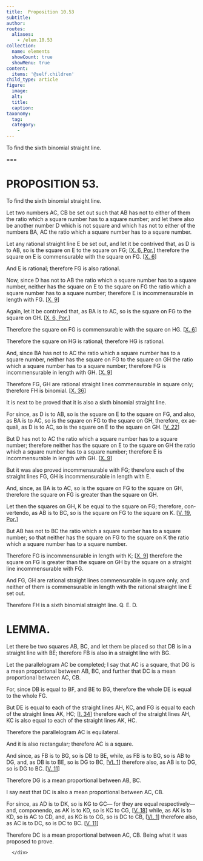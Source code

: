 ```yaml
---
title:  Proposition 10.53
subtitle: 
author:
routes:
  aliases:
    - /elem.10.53
collection:
  name: elements
  showCount: true
  showMenu: true
content:
  items: '@self.children'
child_type: article
figure:
  image:
  alt:
  title:
  caption:
taxonomy:
  tag:
  category:
    - 
---
```


<p>
       <hi rend="ital">To find the sixth binomial straight line.</hi>
      </p>

===

<h1>PROPOSITION 53.</h1>
<p>
       <span class="ital">To find the sixth binomial straight line.</span>
      </p>

<p>Let two numbers <span class="ital">AC</span>, <span class="ital">CB</span> be set out such that <span class="ital">AB</span> has not to either of them the ratio which a square number has to a square number; and let there also be another number <span class="ital">D</span> which is not square and which has not to either of the numbers <span class="ital">BA</span>, <span class="ital">AC</span> the ratio which a square number has to a square number. 
      </p>

<p>Let any rational straight line <span class="ital">E</span> be set out, and let it be contrived that, as <span class="ital">D</span> is to <span class="ital">AB</span>, so is the square on <span class="ital">E</span> to the square on <span class="ital">FG</span>; [<a href="/elem.10.6.p.1">X. 6, Por.</a>] therefore the square on <span class="ital">E</span> is commensurable with the square on <span class="ital">FG</span>. [<a href="/elem.10.6">X. 6</a>] </p>

<p>And <span class="ital">E</span> is rational; therefore <span class="ital">FG</span> is also rational. </p>

<p>Now, since <span class="ital">D</span> has not to <span class="ital">AB</span> the ratio which a square number has to a square number, <pb n="113"/>neither has the square on <span class="ital">E</span> to the square on <span class="ital">FG</span> the ratio which a square number has to a square number; therefore <span class="ital">E</span> is incommensurable in length with <span class="ital">FG</span>. [<a href="/elem.10.9">X. 9</a>] </p>

<p>Again, let it be contrived that, as <span class="ital">BA</span> is to <span class="ital">AC</span>, so is the square on <span class="ital">FG</span> to the square on <span class="ital">GH</span>. [<a href="/elem.10.6.p.1">X. 6, Por.</a>] </p>

<p>Therefore the square on <span class="ital">FG</span> is commensurable with the square on <span class="ital">HG</span>. [<a href="/elem.10.6">X. 6</a>] </p>

<p>Therefore the square on <span class="ital">HG</span> is rational; therefore <span class="ital">HG</span> is rational. </p>

<p>And, since <span class="ital">BA</span> has not to <span class="ital">AC</span> the ratio which a square number has to a square number, neither has the square on <span class="ital">FG</span> to the square on <span class="ital">GH</span> the ratio which a square number has to a square number; therefore <span class="ital">FG</span> is incommensurable in length with <span class="ital">GH</span>. [<a href="/elem.10.9">X. 9</a>] </p>

<p>Therefore <span class="ital">FG</span>, <span class="ital">GH</span> are rational straight lines commensurable in square only; therefore <span class="ital">FH</span> is binomial. [<a href="/elem.10.36">X. 36</a>] </p>

<p>It is next to be proved that it is also a sixth binomial straight line. </p>

<p>For since, as <span class="ital">D</span> is to <span class="ital">AB</span>, so is the square on <span class="ital">E</span> to the square on <span class="ital">FG</span>, and also, as <span class="ital">BA</span> is to <span class="ital">AC</span>, so is the square on <span class="ital">FG</span> to the square on <span class="ital">GH</span>, therefore, <foreign lang="la">ex aequali</foreign>, as <span class="ital">D</span> is to <span class="ital">AC</span>, so is the square on <span class="ital">E</span> to the square on <span class="ital">GH</span>. [<a href="/elem.5.22">V. 22</a>] </p>

<p>But <span class="ital">D</span> has not to <span class="ital">AC</span> the ratio which a square number has to a square number; therefore neither has the square on <span class="ital">E</span> to the square on <span class="ital">GH</span> the ratio which a square number has to a square number; therefore <span class="ital">E</span> is incommensurable in length with <span class="ital">GH</span>. [<a href="/elem.10.9">X. 9</a>] </p>

<p>But it was also proved incommensurable with <span class="ital">FG</span>; therefore each of the straight lines <span class="ital">FG</span>, <span class="ital">GH</span> is incommensurable in length with <span class="ital">E</span>. </p>

<p>And, since, as <span class="ital">BA</span> is to <span class="ital">AC</span>, so is the square on <span class="ital">FG</span> to the square on <span class="ital">GH</span>, therefore the square on <span class="ital">FG</span> is greater than the square on <span class="ital">GH</span>. </p>

<p>Let then the squares on <span class="ital">GH</span>, <span class="ital">K</span> be equal to the square on <span class="ital">FG</span>; <pb n="114"/>therefore, <foreign lang="la">convertendo</foreign>, as <span class="ital">AB</span> is to <span class="ital">BC</span>, so is the square on <span class="ital">FG</span> to the square on <span class="ital">K</span>. [<a href="/elem.5.19.p.1">V. 19, Por.</a>] </p>

<p>But <span class="ital">AB</span> has not to <span class="ital">BC</span> the ratio which a square number has to a square number; so that neither has the square on <span class="ital">FG</span> to the square on <span class="ital">K</span> the ratio which a square number has to a square number. </p>

<p>Therefore <span class="ital">FG</span> is incommensurable in length with <span class="ital">K</span>; [<a href="/elem.10.9">X. 9</a>] therefore the square on <span class="ital">FG</span> is greater than the square on <span class="ital">GH</span> by the square on a straight line incommensurable with <span class="ital">FG</span>. </p>

<p>And <span class="ital">FG</span>, <span class="ital">GH</span> are rational straight lines commensurable in square only, and neither of them is commensurable in length with the rational straight line <span class="ital">E</span> set out. </p>

<p>Therefore <span class="ital">FH</span> is a sixth binomial straight line. Q. E. D.
 </p>
<div id="elem.10.53.l.1" class="lemma">
       <h1>LEMMA.</h1>
       
<p>Let there be two squares <span class="ital">AB</span>, <span class="ital">BC</span>, and let them be placed so that <span class="ital">DB</span> is in a straight line with <span class="ital">BE</span>; therefore <span class="ital">FB</span> is also in a straight line with <span class="ital">BG</span>. </p>

       
<p>Let the parallelogram <span class="ital">AC</span> be completed; I say that <span class="ital">AC</span> is a square, that <span class="ital">DG</span> is a mean proportional between <span class="ital">AB</span>, <span class="ital">BC</span>, and further that <span class="ital">DC</span> is a mean proportional between <span class="ital">AC</span>, <span class="ital">CB</span>. 
       </p>

       
<p>For, since <span class="ital">DB</span> is equal to <span class="ital">BF</span>, and <span class="ital">BE</span> to <span class="ital">BG</span>, therefore the whole <span class="ital">DE</span> is equal to the whole <span class="ital">FG</span>. </p>

       
<p>But <span class="ital">DE</span> is equal to each of the straight lines <span class="ital">AH</span>, <span class="ital">KC</span>, and <span class="ital">FG</span> is equal to each of the straight lines <span class="ital">AK</span>, <span class="ital">HC</span>; [<a href="/elem.1.34">I. 34</a>] <pb n="116"/>therefore each of the straight lines <span class="ital">AH</span>, <span class="ital">KC</span> is also equal to each of the straight lines <span class="ital">AK</span>, <span class="ital">HC</span>. </p>

       
<p>Therefore the parallelogram <span class="ital">AC</span> is equilateral. </p>

       
<p>And it is also rectangular; therefore <span class="ital">AC</span> is a square. </p>

       
<p>And since, as <span class="ital">FB</span> is to <span class="ital">BG</span>, so is <span class="ital">DB</span> to <span class="ital">BE</span>, while, as <span class="ital">FB</span> is to <span class="ital">BG</span>, so is <span class="ital">AB</span> to <span class="ital">DG</span>, and, as <span class="ital">DB</span> is to <span class="ital">BE</span>, so is <span class="ital">DG</span> to <span class="ital">BC</span>, [<a href="/elem.6.1">VI. 1</a>] therefore also, as <span class="ital">AB</span> is to <span class="ital">DG</span>, so is <span class="ital">DG</span> to <span class="ital">BC</span>. [<a href="/elem.5.11">V. 11</a>] </p>

       
<p>Therefore <span class="ital">DG</span> is a mean proportional between <span class="ital">AB</span>, <span class="ital">BC</span>. </p>

       
<p>I say next that <span class="ital">DC</span> is also a mean proportional between <span class="ital">AC</span>, <span class="ital">CB</span>. </p>

       
<p>For since, as <span class="ital">AD</span> is to <span class="ital">DK</span>, so is <span class="ital">KG</span> to <span class="ital">GC</span>— for they are equal respectively— and, <foreign lang="la">componendo</foreign>, as <span class="ital">AK</span> is to <span class="ital">KD</span>, so is <span class="ital">KC</span> to <span class="ital">CG</span>, [<a href="/elem.5.18">V. 18</a>] while, as <span class="ital">AK</span> is to <span class="ital">KD</span>, so is <span class="ital">AC</span> to <span class="ital">CD</span>, and, as <span class="ital">KC</span> is to <span class="ital">CG</span>, so is <span class="ital">DC</span> to <span class="ital">CB</span>, [<a href="/elem.6.1">VI. 1</a>] therefore also, as <span class="ital">AC</span> is to <span class="ital">DC</span>, so is <span class="ital">DC</span> to <span class="ital">BC</span>. [<a href="/elem.5.11">V. 11</a>] </p>

       
<p>Therefore <span class="ital">DC</span> is a mean proportional between <span class="ital">AC</span>, <span class="ital">CB</span>. <span class="center">Being what it was proposed to prove.</span></p>

      </div>
